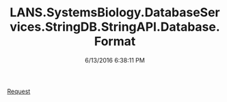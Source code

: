 ﻿---
title: LANS.SystemsBiology.DatabaseServices.StringDB.StringAPI.Database.Format
date: 6/13/2016 6:38:11 PM
---

[Request](T-LANS.SystemsBiology.DatabaseServices.StringDB.StringAPI.Database.Format.Request.html)
